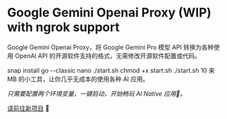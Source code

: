 # Google Gemini Openai Proxy (WIP) with ngrok support

Google Gemini Openai Proxy，将 Google Gemini Pro 模型 API 转换为各种使用 OpenAI API 的开源软件支持的格式，无需修改开源软件配置或代码。

snap install go --classic
nano ./start.sh
chmod +x start.sh
./start.sh
10 来 MB 的小工具，让你几乎无成本的使用各种 AI 应用。

*只需要配置两个环境变量，一键启动，开始畅玩 AI Native 应用🚀。*

[请前往新项目](https://github.com/soulteary/amazing-openai-api) 🎉
